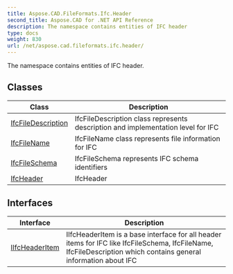 ```yaml
---
title: Aspose.CAD.FileFormats.Ifc.Header
second_title: Aspose.CAD for .NET API Reference
description: The namespace contains entities of IFC header
type: docs
weight: 830
url: /net/aspose.cad.fileformats.ifc.header/
---
```

The namespace contains entities of IFC header.

## Classes

| Class | Description |
| --- | --- |
| [IfcFileDescription](./ifcfiledescription/) | IfcFileDescription class represents description and implementation level for IFC |
| [IfcFileName](./ifcfilename/) | IfcFileName class represents file information for IFC |
| [IfcFileSchema](./ifcfileschema/) | IfcFileSchema represents IFC schema identifiers |
| [IfcHeader](./ifcheader/) | IfcHeader |
## Interfaces

| Interface | Description |
| --- | --- |
| [IIfcHeaderItem](./iifcheaderitem/) | IIfcHeaderItem is a base interface for all header items for IFC like IfcFileSchema, IfcFileName, IfcFileDescription which contains general information about IFC |


